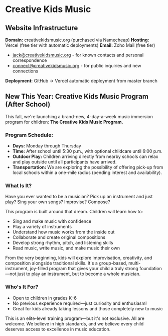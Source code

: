 # Creative Kids Music

## Website Infrastructure

**Domain:** creativekidsmusic.org (purchased via Namecheap)
**Hosting:** Vercel (free tier with automatic deployments)
**Email:** Zoho Mail (free tier)
- jack@creativekidsmusic.org - for known contacts and personal correspondence
- connect@creativekidsmusic.org - for public inquiries and new connections

**Deployment:** GitHub → Vercel automatic deployment from master branch

## New This Year: Creative Kids Music Program (After School)

This fall, we're launching a brand-new, 4-day-a-week music immersion program for children:
**The Creative Kids Music Program.**

### Program Schedule:

- **Days:** Monday through Thursday
- **Time:** After school until 5:30 p.m., with optional childcare until 6:00 p.m.
- **Outdoor Play:** Children arriving directly from nearby schools can relax and play outside until all participants have arrived.
- **Transportation:** We are exploring the possibility of offering pick-up from local schools within a one-mile radius (pending interest and availability).

### What Is It?

Have you ever wanted to be a musician?
Pick up an instrument and just play?
Sing your own songs? Improvise? Compose?

This program is built around that dream. Children will learn how to:

- Sing and make music with confidence
- Play a variety of instruments
- Understand how music works from the inside out
- Collaborate and create original compositions
- Develop strong rhythm, pitch, and listening skills
- Read music, write music, and make music their own

From the very beginning, kids will explore improvisation, creativity, and composition alongside traditional skills. It's a group-based, multi-instrument, joy-filled program that gives your child a truly strong foundation—not just to play an instrument, but to become a whole musician.

### Who's It For?

- Open to children in grades K–6
- No previous experience required—just curiosity and enthusiasm!
- Great for kids already taking lessons and those completely new to music

This is an elite-level training program—but it's not exclusive. All are welcome.
We believe in high standards, and we believe every child deserves access to excellence in music education.